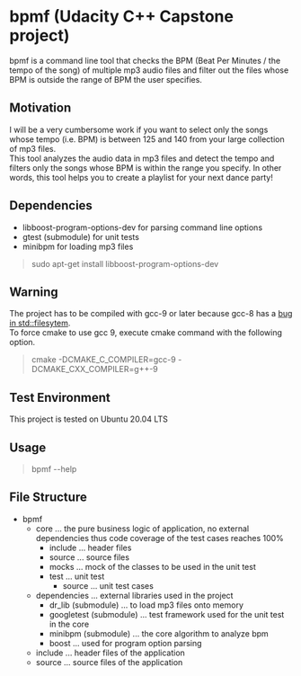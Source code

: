 # bpmf (Udacity C++ Capstone project)
bpmf is a command line tool that checks the BPM (Beat Per Minutes / the tempo of the song) of multiple mp3 audio files and filter out the files whose BPM is outside the range of BPM the user specifies.

## Motivation
I will be a very cumbersome work if you want to select only the songs whose tempo (i.e. BPM) is between 125 and 140 from your large collection of mp3 files.  
This tool analyzes the audio data in mp3 files and detect the tempo and filters only the songs whose BPM is within the range you specify. In other words, this tool helps you to create a playlist for your next dance party!

## Dependencies
- libboost-program-options-dev for parsing command line options
- gtest (submodule) for unit tests
- minibpm for loading mp3 files

> sudo apt-get install libboost-program-options-dev

## Warning
The project has to be compiled with gcc-9 or later because
gcc-8 has a [bug in std::filesytem](https://gcc.gnu.org/bugzilla/show_bug.cgi?id=90050).  
To force cmake to use gcc 9, execute cmake command with the following option.

> cmake -DCMAKE_C_COMPILER=gcc-9 -DCMAKE_CXX_COMPILER=g++-9

## Test Environment
This project is tested on Ubuntu 20.04 LTS

## Usage

> bpmf --help

## File Structure

- bpmf 
  - core ... the pure business logic of application, no external dependencies thus code coverage of the test cases reaches 100%
    - include ... header files
    - source ... source files
    - mocks ... mock of the classes to be used in the unit test
    - test ... unit test
      - source ... unit test cases
  - dependencies ... external libraries used in the project 
    - dr_lib (submodule) ... to load mp3 files onto memory
    - googletest (submodule) ... test framework used for the unit test in the core
    - minibpm (submodule) ... the core algorithm to analyze bpm 
    - boost ... used for program option parsing 
  - include ... header files of the application
  - source ... source files of the application

